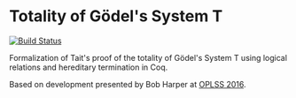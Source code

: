 # Totality of Gödel's System T

[![Build Status](https://travis-ci.org/tchajed/goedel-t.svg?branch=master)](https://travis-ci.org/tchajed/goedel-t)

Formalization of Tait's proof of the totality of Gödel's System T using logical relations and hereditary termination in Coq.

Based on development presented by Bob Harper at [OPLSS 2016](https://www.cs.uoregon.edu/research/summerschool/summer16/curriculum.php).
